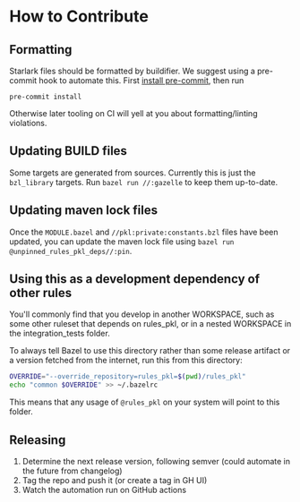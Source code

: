 # How to Contribute

## Formatting

Starlark files should be formatted by buildifier.
We suggest using a pre-commit hook to automate this.
First [install pre-commit](https://pre-commit.com/#installation),
then run

```shell
pre-commit install
```

Otherwise later tooling on CI will yell at you about formatting/linting violations.

## Updating BUILD files

Some targets are generated from sources.
Currently this is just the `bzl_library` targets.
Run `bazel run //:gazelle` to keep them up-to-date.

## Updating maven lock files

Once the `MODULE.bazel` and `//pkl:private:constants.bzl` files have been updated, you
can update the maven lock file using `bazel run @unpinned_rules_pkl_deps//:pin`.

## Using this as a development dependency of other rules

You'll commonly find that you develop in another WORKSPACE, such as
some other ruleset that depends on rules_pkl, or in a nested
WORKSPACE in the integration_tests folder.

To always tell Bazel to use this directory rather than some release
artifact or a version fetched from the internet, run this from this
directory:

```sh
OVERRIDE="--override_repository=rules_pkl=$(pwd)/rules_pkl"
echo "common $OVERRIDE" >> ~/.bazelrc
```

This means that any usage of `@rules_pkl` on your system will point to this folder.

## Releasing

1. Determine the next release version, following semver (could automate in the future from changelog)
1. Tag the repo and push it (or create a tag in GH UI)
1. Watch the automation run on GitHub actions
